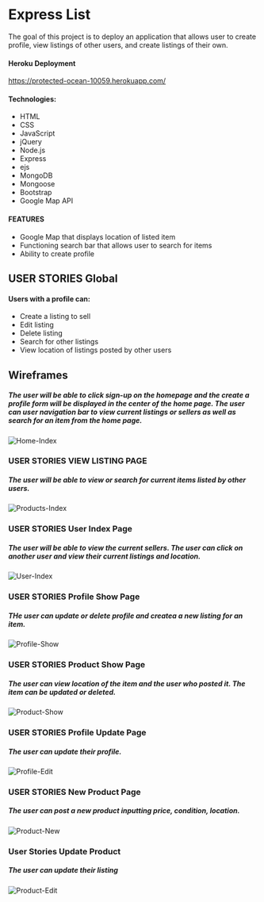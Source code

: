 
# Express List

The goal of this project is to deploy an application that allows user to create profile, view listings of other users, and create listings of their own.

#### Heroku Deployment
https://protected-ocean-10059.herokuapp.com/


#### Technologies:
* HTML
* CSS 
* JavaScript
* jQuery
* Node.js
* Express
* ejs
* MongoDB
* Mongoose
* Bootstrap
* Google Map API

#### FEATURES 

* Google Map that displays location of listed item
* Functioning search bar that allows user to search for items
* Ability to create profile 


## USER STORIES Global
#### Users with a profile can: 
* Create a listing to sell
* Edit listing
* Delete listing
* Search for other listings
* View location of listings posted by other users



## Wireframes

##### The user will be able to click sign-up on the homepage and the create a profile form will be displayed in the center of the home page. The user can user navigation bar to view current listings or sellers as well as search for an item from the home page.

![Home-Index](https://media.git.generalassemb.ly/user/31017/files/7c520280-0f03-11eb-8309-591c4e18e149)


### USER STORIES VIEW LISTING PAGE

##### The user will be able to view or search for current items listed by other users. 

![Products-Index](https://media.git.generalassemb.ly/user/31017/files/bcb18080-0f03-11eb-9374-37be55d63583)

### USER STORIES User Index Page

##### The user will be able to view the current sellers. The user can click on another user and view their current listings and location.

![User-Index](https://media.git.generalassemb.ly/user/31017/files/c935d900-0f03-11eb-842e-5d128e6072d9)

### USER STORIES Profile Show Page

##### THe user can update or delete profile and createa a new listing for an item.

![Profile-Show](https://media.git.generalassemb.ly/user/31017/files/d783f500-0f03-11eb-909f-47cf0fb0665f)

### USER STORIES Product Show Page

##### The user can view location of the item and the user who posted it. The item can be updated or deleted. 

![Product-Show](https://media.git.generalassemb.ly/user/31017/files/e10d5d00-0f03-11eb-8591-50815adae6b1)


### USER STORIES Profile Update Page

##### The user can update their profile.

![Profile-Edit](https://media.git.generalassemb.ly/user/31017/files/ee2a4c00-0f03-11eb-9b08-fbb0be278dfd)

### USER STORIES New Product Page

##### The user can post a new product inputting price, condition, location.

![Product-New](https://media.git.generalassemb.ly/user/31017/files/55490000-0f06-11eb-8e4a-4d3123ec2bc9)

### User Stories Update Product

##### The user can update their listing

![Product-Edit](https://media.git.generalassemb.ly/user/31017/files/23379e00-0f06-11eb-9b31-de3a58356609)
